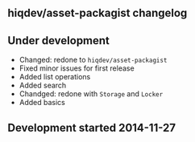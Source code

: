 hiqdev/asset-packagist changelog
--------------------------------

## Under development

- Changed: redone to `hiqdev/asset-packagist`
- Fixed minor issues for first release
- Added list operations
- Added search
- Chandged: redone with `Storage` and `Locker`
- Added basics

## Development started 2014-11-27

